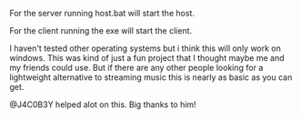 For the server running host.bat will start the host.

For the client running the exe will start the client.

I haven't tested other operating systems but i think this will only work on windows.
This was kind of just a fun project that I thought maybe me and my friends could use.
But if there are any other people looking for a lightweight alternative to streaming music this is nearly as basic as you can get.

@J4C0B3Y helped alot on this. Big thanks to him!

